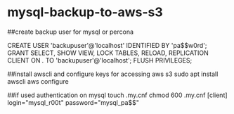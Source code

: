 # mysql-backup-to-aws-s3

##create backup user for mysql or percona

CREATE USER 'backupuser'@'localhost' IDENTIFIED BY 'pa$$w0rd';
GRANT SELECT, SHOW VIEW, LOCK TABLES, RELOAD, REPLICATION CLIENT ON *.* TO 'backupuser'@'localhost';
FLUSH PRIVILEGES;

##install awscli and configure keys for accessing aws s3
sudo apt install awscli
aws configure

##if used authentication on mysql
touch .my.cnf
chmod 600 .my.cnf
[client]
login="mysql_r00t"
password="mysql_pa$$"

